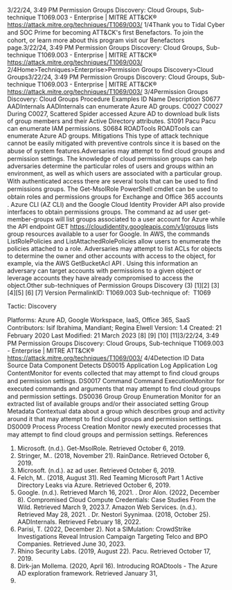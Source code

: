 3/22/24, 3:49 PM Permission Groups Discovery: Cloud Groups, Sub-technique T1069.003 - Enterprise | MITRE ATT&CK®
https://attack.mitre.org/techniques/T1069/003/ 1/4Thank you to Tidal Cyber and SOC Prime for becoming ATT&CK's ﬁrst Benefactors. To join the cohort, or learn more about this program visit our
Benefactors page.3/22/24, 3:49 PM Permission Groups Discovery: Cloud Groups, Sub-technique T1069.003 - Enterprise | MITRE ATT&CK®
https://attack.mitre.org/techniques/T1069/003/ 2/4Home>Techniques>Enterprise>Permission Groups Discovery>Cloud Groups3/22/24, 3:49 PM Permission Groups Discovery: Cloud Groups, Sub-technique T1069.003 - Enterprise | MITRE ATT&CK®
https://attack.mitre.org/techniques/T1069/003/ 3/4Permission Groups Discovery: Cloud Groups
Procedure Examples
ID Name Description
S0677 AADInternals AADInternals can enumerate Azure AD groups.
C0027 C0027 During C0027, Scattered Spider accessed Azure AD to download bulk lists of group members and their Active
Directory attributes.
S1091 Pacu Pacu can enumerate IAM permissions.
S0684 ROADTools ROADTools can enumerate Azure AD groups.
Mitigations
This type of attack technique cannot be easily mitigated with preventive controls since it is based on the abuse of system features.Adversaries may attempt to ﬁnd cloud groups and permission settings. The knowledge of cloud permission groups can help adversaries
determine the particular roles of users and groups within an environment, as well as which users are associated with a particular group.
With authenticated access there are several tools that can be used to ﬁnd permissions groups. The Get-MsolRole PowerShell cmdlet can
be used to obtain roles and permissions groups for Exchange and Oﬃce 365 accounts .
Azure CLI (AZ CLI) and the Google Cloud Identity Provider API also provide interfaces to obtain permissions groups. The command az ad
user get-member-groups will list groups associated to a user account for Azure while the API endpoint GET
https://cloudidentity.googleapis.com/v1/groups lists group resources available to a user for Google. In AWS, the commands
ListRolePolicies and ListAttachedRolePolicies allow users to enumerate the policies attached to a role.
Adversaries may attempt to list ACLs for objects to determine the owner and other accounts with access to the object, for example, via the
AWS GetBucketAcl API . Using this information an adversary can target accounts with permissions to a given object or leverage accounts
they have already compromised to access the object.Other sub-techniques of Permission Groups Discovery (3)
[1][2]
[3][4][5]
[6]
[7]
Version PermalinkID: T1069.003
Sub-technique of:  T1069

Tactic: Discovery

Platforms: Azure AD, Google Workspace, IaaS, Oﬃce 365, SaaS
Contributors: Isif Ibrahima, Mandiant; Regina Elwell
Version: 1.4
Created: 21 February 2020
Last Modiﬁed: 21 March 2023
[8]
[9]
[10]
[11]3/22/24, 3:49 PM Permission Groups Discovery: Cloud Groups, Sub-technique T1069.003 - Enterprise | MITRE ATT&CK®
https://attack.mitre.org/techniques/T1069/003/ 4/4Detection
ID Data Source Data Component Detects
DS0015 Application Log Application Log
ContentMonitor for events collected that may attempt to ﬁnd cloud groups and permission
settings.
DS0017 Command Command
ExecutionMonitor for executed commands and arguments that may attempt to ﬁnd cloud
groups and permission settings.
DS0036 Group Group Enumeration Monitor for an extracted list of available groups and/or their associated setting
Group Metadata Contextual data about a group which describes group and activity around it that
may attempt to ﬁnd cloud groups and permission settings.
DS0009 Process Process Creation Monitor newly executed processes that may attempt to ﬁnd cloud groups and
permission settings.
References
1. Microsoft. (n.d.). Get-MsolRole. Retrieved October 6, 2019.
2. Stringer, M.. (2018, November 21). RainDance. Retrieved
October 6, 2019.
3. Microsoft. (n.d.). az ad user. Retrieved October 6, 2019.
4. Felch, M.. (2018, August 31). Red Teaming Microsoft Part 1
Active Directory Leaks via Azure. Retrieved October 6, 2019.
5. Google. (n.d.). Retrieved March 16, 2021.
. Dror Alon. (2022, December 8). Compromised Cloud Compute
Credentials: Case Studies From the Wild. Retrieved March 9,
2023.7. Amazon Web Services. (n.d.). Retrieved May 28, 2021.
. Dr. Nestori Syynimaa. (2018, October 25). AADInternals.
Retrieved February 18, 2022.
9. Parisi, T. (2022, December 2). Not a SIMulation: CrowdStrike
Investigations Reveal Intrusion Campaign Targeting Telco and
BPO Companies. Retrieved June 30, 2023.
10. Rhino Security Labs. (2019, August 22). Pacu. Retrieved
October 17, 2019.
11. Dirk-jan Mollema. (2020, April 16). Introducing ROADtools -
The Azure AD exploration framework. Retrieved January 31,
2022.